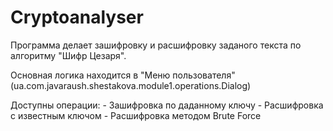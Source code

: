 # Cryptoanalyser

Программа делает зашифровку и расшифровку заданого текста по алгоритму "Шифр Цезаря".

Основная логика находится в "Меню пользователя" (ua.com.javaraush.shestakova.module1.operations.Dialog)

Доступны операции: 
         - Зашифровка по даданному ключу 
         - Расшифровка с известным ключом 
         - Расшифровка методом Brute Force 

